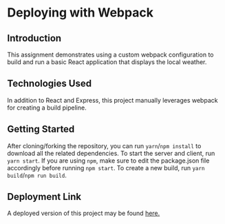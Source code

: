 # Deploying with Webpack

## Introduction
This assignment demonstrates using a custom webpack configuration to build and run a basic React application that displays the local weather.

## Technologies Used
In addition to React and Express, this project manually leverages webpack for creating a build pipeline. 

## Getting Started
After cloning/forking the repository, you can run `yarn`/`npm install` to download all the related dependencies. To start the server and client, run `yarn start`. If you are using `npm`, make sure to edit the package.json file accordingly before running `npm start`. To create a new build, run `yarn build`/`npm run build`. 

## Deployment Link
A deployed version of this project may be found [here.](https://voyage-livre-63960.herokuapp.com/)
